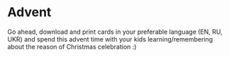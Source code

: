 # Advent
Go ahead, download and print cards in your preferable language (EN, RU, UKR) and spend this advent time with your kids learning/remembering about the reason of Christmas celebration :)

